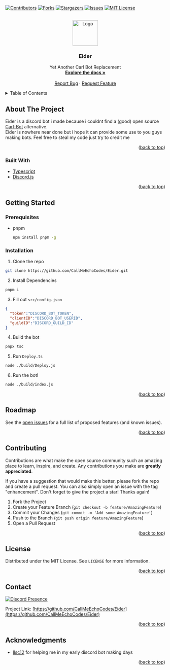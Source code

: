<div id="top"></div>


<!-- PROJECT SHIELDS -->
[![Contributors][contributors-shield]][contributors-url]
[![Forks][forks-shield]][forks-url]
[![Stargazers][stars-shield]][stars-url]
[![Issues][issues-shield]][issues-url]
[![MIT License][license-shield]][license-url]



<!-- PROJECT LOGO -->
<br />
<div align="center">
  <a href="https://github.com/CallMeEchoCodes/Eider">
    <img src="https://cdn.discordapp.com/attachments/858855894204678206/874463500276232222/eider-transparent.png" alt="Logo" width="80" height="80">
  </a>

<h3 align="center">Eider</h3>

  <p align="center">
    Yet Another Carl Bot Replacement
    <br />
    <a href="https://github.com/CallMeEchoCodes/Eider"><strong>Explore the docs »</strong></a>
    <br />
    <br />
    <a href="https://github.com/CallMeEchoCodes/Eider/issues">Report Bug</a>
    ·
    <a href="https://github.com/CallMeEchoCodes/Eider/issues">Request Feature</a>
  </p>
</div>



<!-- TABLE OF CONTENTS -->
<details>
  <summary>Table of Contents</summary>
  <ol>
    <li>
      <a href="#about-the-project">About The Project</a>
      <ul>
        <li><a href="#built-with">Built With</a></li>
      </ul>
    </li>
    <li>
      <a href="#getting-started">Getting Started</a>
      <ul>
        <li><a href="#prerequisites">Prerequisites</a></li>
        <li><a href="#installation">Installation</a></li>
      </ul>
    </li>
    <li><a href="#usage">Usage</a></li>
    <li><a href="#roadmap">Roadmap</a></li>
    <li><a href="#contributing">Contributing</a></li>
    <li><a href="#license">License</a></li>
    <li><a href="#contact">Contact</a></li>
    <li><a href="#acknowledgments">Acknowledgments</a></li>
  </ol>
</details>



<!-- ABOUT THE PROJECT -->
## About The Project
Eider is a discord bot i made because i couldnt find a (good) open source [Carl-Bot](https://carl.gg/) alternative. <br />
Eider is nowhere near done but i hope it can provide some use to you guys making bots. Feel free to steal my code just try to credit me

<p align="right">(<a href="#top">back to top</a>)</p>



### Built With

* [Typescript](https://www.typescriptlang.org)
* [Discord.js](https://discord.js.org/)

<p align="right">(<a href="#top">back to top</a>)</p>



<!-- GETTING STARTED -->
## Getting Started

### Prerequisites

* pnpm
  ```sh
  npm install pnpm -g
  ```

### Installation

1. Clone the repo
  ```sh
  git clone https://github.com/CallMeEchoCodes/Eider.git
  ```
2. Install Dependencies
  ```sh
  pnpm i
  ```
3. Fill out `src/config.json`
  ```json
  {
    "token":"DISCORD_BOT_TOKEN",
    "clientID":"DISCORD_BOT_USERID",
    "guildID":"DISCORD_GUILD_ID"
  }
   ```
4. Build the bot
  ```sh
  pnpx tsc
  ```

5. Run `Deploy.ts`
  ```sh
  node ./build/Deploy.js
  ```

6. Run the bot!
  ```sh
  node ./build/index.js
  ```

<p align="right">(<a href="#top">back to top</a>)</p>



<!-- ROADMAP -->
## Roadmap
See the [open issues](https://github.com/CallMeEchoCodes/Eider/issues) for a full list of proposed features (and known issues).

<p align="right">(<a href="#top">back to top</a>)</p>



<!-- CONTRIBUTING -->
## Contributing

Contributions are what make the open source community such an amazing place to learn, inspire, and create. Any contributions you make are **greatly appreciated**.

If you have a suggestion that would make this better, please fork the repo and create a pull request. You can also simply open an issue with the tag "enhancement".
Don't forget to give the project a star! Thanks again!

1. Fork the Project
2. Create your Feature Branch (`git checkout -b feature/AmazingFeature`)
3. Commit your Changes (`git commit -m 'Add some AmazingFeature'`)
4. Push to the Branch (`git push origin feature/AmazingFeature`)
5. Open a Pull Request

<p align="right">(<a href="#top">back to top</a>)</p>



<!-- LICENSE -->
## License

Distributed under the MIT License. See `LICENSE` for more information.

<p align="right">(<a href="#top">back to top</a>)</p>



<!-- CONTACT -->
## Contact

[![Discord Presence](https://lanyard-profile-readme.vercel.app/api/379035005231300608)](https://discord.com/users/379035005231300608)


Project Link: [https://github.com/CallMeEchoCodes/Eider](https://github.com/CallMeEchoCodes/Eider)

<p align="right">(<a href="#top">back to top</a>)</p>



<!-- ACKNOWLEDGMENTS -->
## Acknowledgments

* [llsc12](https://github.com/llsc12) for helping me in my early discord bot making days

<p align="right">(<a href="#top">back to top</a>)</p>



<!-- MARKDOWN LINKS & IMAGES -->
<!-- https://www.markdownguide.org/basic-syntax/#reference-style-links -->
[contributors-shield]: https://img.shields.io/github/contributors/CallMeEchoCodes/Eider.svg?style=for-the-badge
[contributors-url]: https://github.com/CallMeEchoCodes/Eider/graphs/contributors
[forks-shield]: https://img.shields.io/github/forks/CallMeEchoCodes/Eider.svg?style=for-the-badge
[forks-url]: https://github.com/CallMeEchoCodes/Eider/network/members
[stars-shield]: https://img.shields.io/github/stars/CallMeEchoCodes/Eider.svg?style=for-the-badge
[stars-url]: https://github.com/CallMeEchoCodes/Eider/stargazers
[issues-shield]: https://img.shields.io/github/issues/CallMeEchoCodes/Eider.svg?style=for-the-badge
[issues-url]: https://github.com/CallMeEchoCodes/Eider/issues
[license-shield]: https://img.shields.io/github/license/CallMeEchoCodes/Eider.svg?style=for-the-badge
[license-url]: https://github.com/CallMeEchoCodes/Eider/blob/master/LICENSE